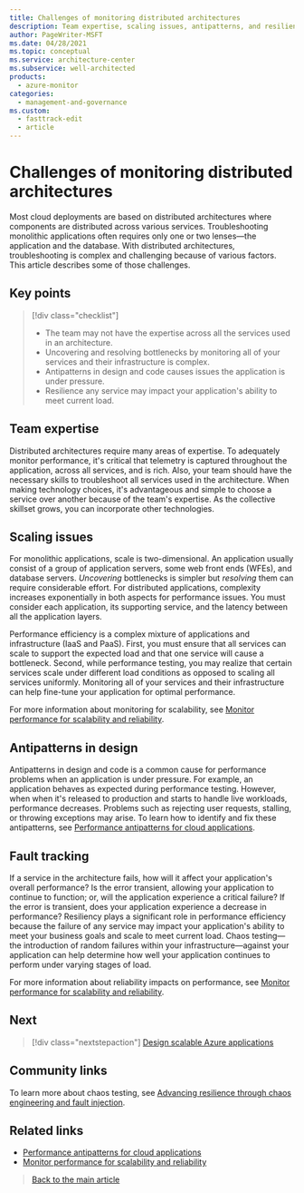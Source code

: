 ```yaml
---
title: Challenges of monitoring distributed architectures
description: Team expertise, scaling issues, antipatterns, and resiliency tracking issues when monitoring for performance efficiency
author: PageWriter-MSFT
ms.date: 04/28/2021
ms.topic: conceptual
ms.service: architecture-center
ms.subservice: well-architected
products:
  - azure-monitor
categories:
  - management-and-governance  
ms.custom:
  - fasttrack-edit
  - article
---
```


# Challenges of monitoring distributed architectures

Most cloud deployments are based on distributed architectures where components are distributed across various services. Troubleshooting monolithic applications often requires only one or two lenses&mdash;the application and the database. With distributed architectures, troubleshooting is complex and challenging because of various factors. This article describes some of those challenges.

## Key points
> [!div class="checklist"]
> - The team may not have the expertise across all the services used in an architecture. 
> - Uncovering and resolving bottlenecks by monitoring all of your services and their infrastructure is complex.
> - Antipatterns in design and code causes issues the application is under pressure.
> - Resilience any service may impact your application's ability to meet current load.

## Team expertise
Distributed architectures require many areas of expertise. To adequately monitor performance, it's critical that telemetry is captured throughout the application, across all services, and is rich. Also, your team should have the necessary skills to troubleshoot all services used in the architecture. When making technology choices, it's advantageous and simple to choose a service over another because of the team's expertise. As the collective skillset grows, you can incorporate other technologies.

## Scaling issues

For monolithic applications, scale is  two-dimensional. An application usually consist of a group of application servers, some web front ends (WFEs), and database servers. _Uncovering_ bottlenecks is simpler but _resolving_ them can require considerable effort. For distributed applications, complexity increases exponentially in both aspects for performance issues. You must consider each application, its supporting service, and the latency between all the application layers. 
  
Performance efficiency is a complex mixture of applications and infrastructure (IaaS and PaaS). First, you must ensure that all services can scale to support the expected load and that one service will cause a bottleneck. Second, while performance testing, you may realize that certain services  scale under different load conditions as opposed to scaling all services uniformly. Monitoring all of your services and their infrastructure can help fine-tune your application for optimal performance.

For more information about monitoring for scalability, see [Monitor performance for scalability and reliability](monitor-scalability-reliability.md).

## Antipatterns in design

Antipatterns in design and code is a common cause for performance problems when an application is under pressure. For example, an application behaves as expected during performance testing. However, when when it's released to production and starts to handle live workloads, performance decreases. Problems such as rejecting user requests, stalling, or throwing exceptions may arise. To learn how to identify and fix these antipatterns, see [Performance antipatterns for cloud applications](../../antipatterns/index.md).

## Fault tracking

If a service in the architecture fails, how will it affect your application's overall performance? Is the error transient, allowing your application to continue to function; or, will the application experience a critical failure? If the error is transient, does your application experience a decrease in performance? Resiliency plays a significant role in performance efficiency because the failure of any service may impact your application's ability to meet your business goals and scale to meet current load. Chaos testing&mdash;the introduction of random failures within your infrastructure&mdash;against your application can help determine how well your application continues to perform under varying stages of load. 

For more information about reliability impacts on performance, see [Monitor performance for scalability and reliability](monitor-scalability-reliability.md).

## Next
> [!div class="nextstepaction"] 
> [Design scalable Azure applications](design-apps.md)

## Community links

To learn more about chaos testing, see [Advancing resilience through chaos engineering and fault injection](https://azure.microsoft.com/blog/advancing-resilience-through-chaos-engineering-and-fault-injection/).

## Related links
- [Performance antipatterns for cloud applications](../../antipatterns/index.md)
- [Monitor performance for scalability and reliability](monitor-scalability-reliability.md)
> [Back to the main article](design-checklist.md)